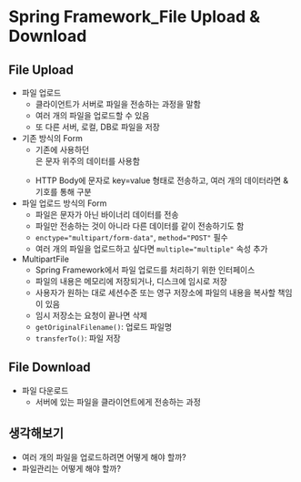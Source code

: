 # Spring Framework_File Upload & Download

## File Upload
* 파일 업로드
    - 클라이언트가 서버로 파일을 전송하는 과정을 말함
    - 여러 개의 파일을 업로드할 수 있음
    - 또 다른 서버, 로컬, DB로 파일을 저장
* 기존 방식의 Form
    - 기존에 사용하던 <form>은 문자 위주의 데이터를 사용함
    - HTTP Body에 문자로 key=value 형태로 전송하고, 여러 개의 데이터라면 & 기호를 통해 구분
* 파일 업로드 방식의 Form
    - 파일은 문자가 아닌 바이너리 데이터를 전송
    - 파일만 전송하는 것이 아니라 다른 데이터를 같이 전송하기도 함
    - `enctype="multipart/form-data"`, `method="POST"` 필수
    - 여러 개의 파일을 업로드하고 싶다면 `multiple="multiple"` 속성 추가
* MultipartFile
    - Spring Framework에서 파일 업로드를 처리하기 위한 인터페이스
    - 파일의 내용은 메모리에 저장되거나, 디스크에 임시로 저장
    - 사용자가 원하는 대로 세션수준 또는 영구 저장소에 파일의 내용을 복사할 책임이 있음
    - 임시 저장소는 요청이 끝나면 삭제
    - `getOriginalFilename()`: 업로드 파일명
    - `transferTo()`: 파일 저장

## File Download
* 파일 다운로드
    - 서버에 있는 파일을 클라이언트에게 전송하는 과정

## 생각해보기
* 여러 개의 파일을 업로드하려면 어떻게 해야 할까?
* 파일관리는 어떻게 해야 할까?